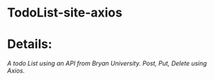 # TodoList-site-axios

# Details:

*A todo List using an API from Bryan University. Post, Put, Delete using Axios.*
